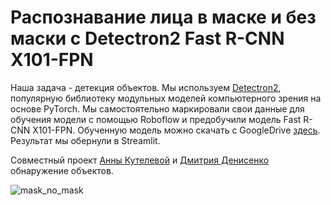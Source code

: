 # Распознавание лица в маске и без маски с Detectron2 Fast R-CNN X101-FPN

Наша задача - детекция объектов. Мы используем [Detectron2](https://github.com/facebookresearch/detectron2/blob/main/MODEL_ZOO.md), популярную библиотеку модульных моделей компьютерного зрения на основе PyTorch. Мы самостоятельно маркировали свои данные для обучения модели с помощью Roboflow и предобучили модель Fast R-CNN X101-FPN. Обученную модель можно скачать с GoogleDrive [здесь](https://drive.google.com/file/d/1RE3No0ww8ptTDuQ6AIUMfqC-tQHcJ9xd/view?usp=sharing). Результат мы обернули в Streamlit. 

Совместный проект [Анны Кутелевой](https://github.com/aveletuk) и [Дмитрия Денисенко](https://github.com/DenisenkoDS) обнаружение объектов.



![mask_no_mask](images/IMG_0013.gif)
